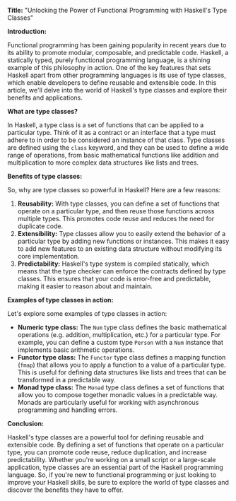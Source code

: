 **Title:** "Unlocking the Power of Functional Programming with Haskell's Type Classes"

**Introduction:**

Functional programming has been gaining popularity in recent years due to its ability to promote modular, composable, and predictable code. Haskell, a statically typed, purely functional programming language, is a shining example of this philosophy in action. One of the key features that sets Haskell apart from other programming languages is its use of type classes, which enable developers to define reusable and extensible code. In this article, we'll delve into the world of Haskell's type classes and explore their benefits and applications.

**What are type classes?**

In Haskell, a type class is a set of functions that can be applied to a particular type. Think of it as a contract or an interface that a type must adhere to in order to be considered an instance of that class. Type classes are defined using the `class` keyword, and they can be used to define a wide range of operations, from basic mathematical functions like addition and multiplication to more complex data structures like lists and trees.

**Benefits of type classes:**

So, why are type classes so powerful in Haskell? Here are a few reasons:

1. **Reusability:** With type classes, you can define a set of functions that operate on a particular type, and then reuse those functions across multiple types. This promotes code reuse and reduces the need for duplicate code.
2. **Extensibility:** Type classes allow you to easily extend the behavior of a particular type by adding new functions or instances. This makes it easy to add new features to an existing data structure without modifying its core implementation.
3. **Predictability:** Haskell's type system is compiled statically, which means that the type checker can enforce the contracts defined by type classes. This ensures that your code is error-free and predictable, making it easier to reason about and maintain.

**Examples of type classes in action:**

Let's explore some examples of type classes in action:

* **Numeric type class:** The `Num` type class defines the basic mathematical operations (e.g. addition, multiplication, etc.) for a particular type. For example, you can define a custom type `Person` with a `Num` instance that implements basic arithmetic operations.
* **Functor type class:** The `Functor` type class defines a mapping function (`fmap`) that allows you to apply a function to a value of a particular type. This is useful for defining data structures like lists and trees that can be transformed in a predictable way.
* **Monad type class:** The `Monad` type class defines a set of functions that allow you to compose together monadic values in a predictable way. Monads are particularly useful for working with asynchronous programming and handling errors.

**Conclusion:**

Haskell's type classes are a powerful tool for defining reusable and extensible code. By defining a set of functions that operate on a particular type, you can promote code reuse, reduce duplication, and increase predictability. Whether you're working on a small script or a large-scale application, type classes are an essential part of the Haskell programming language. So, if you're new to functional programming or just looking to improve your Haskell skills, be sure to explore the world of type classes and discover the benefits they have to offer.